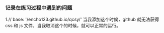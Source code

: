 ### 记录在练习过程中遇到的问题

1.// base: '/encho123.github.io/qcsy/' 当我添加这个时候，github 就无法获得 css 和 js 文件，当我取消这个的时候，就可以正常的运行。
